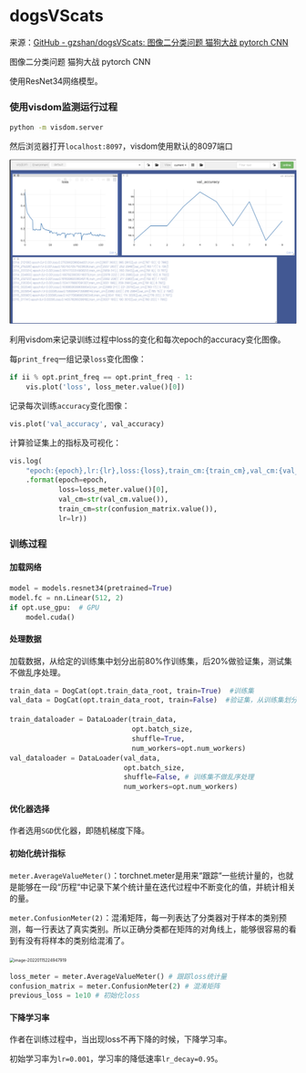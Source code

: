 # dogsVScats

来源：[GitHub - gzshan/dogsVScats: 图像二分类问题 猫狗大战 pytorch CNN](https://github.com/gzshan/dogsVScats)

图像二分类问题 猫狗大战 pytorch CNN

使用ResNet34网络模型。

### 使用visdom监测运行过程

```bash
python -m visdom.server
```

然后浏览器打开`localhost:8097`，visdom使用默认的8097端口

<img src="image/README/1642180701224.png" alt="1642180701224.png" style="zoom:50%;" />

利用visdom来记录训练过程中loss的变化和每次epoch的accuracy变化图像。

每`print_freq`一组记录`loss`变化图像：

```python
if ii % opt.print_freq == opt.print_freq - 1:
    vis.plot('loss', loss_meter.value()[0])
```

记录每次训练`accuracy`变化图像：

```python
vis.plot('val_accuracy', val_accuracy)
```

计算验证集上的指标及可视化：

```python
vis.log(
    "epoch:{epoch},lr:{lr},loss:{loss},train_cm:{train_cm},val_cm:{val_cm}"
    .format(epoch=epoch,
            loss=loss_meter.value()[0],
            val_cm=str(val_cm.value()),
            train_cm=str(confusion_matrix.value()),
            lr=lr))
```

### 训练过程

#### 

#### 加载网络

```python
model = models.resnet34(pretrained=True)
model.fc = nn.Linear(512, 2)
if opt.use_gpu:  # GPU
    model.cuda()
```

#### 

#### 处理数据

加载数据，从给定的训练集中划分出前80%作训练集，后20%做验证集，测试集不做乱序处理。

```python
train_data = DogCat(opt.train_data_root, train=True)  #训练集
val_data = DogCat(opt.train_data_root, train=False)  #验证集，从训练集划分出20%作测试集

train_dataloader = DataLoader(train_data,
                              opt.batch_size,
                              shuffle=True,
                              num_workers=opt.num_workers)
val_dataloader = DataLoader(val_data,
                            opt.batch_size,
                            shuffle=False, # 训练集不做乱序处理
                            num_workers=opt.num_workers)
```

#### 优化器选择

作者选用`SGD`优化器，即随机梯度下降。

#### 初始化统计指标

`meter.AverageValueMeter()`：torchnet.meter是用来“跟踪“一些统计量的，也就是能够在一段“历程“中记录下某个统计量在迭代过程中不断变化的值，并統计相关的量。

`meter.ConfusionMeter(2)`：混淆矩阵，每一列表达了分类器对于样本的类别预测，每一行表达了真实类别。所以正确分类都在矩阵的对角线上，能够很容易的看到有没有将样本的类别给混淆了。

<img src="https://s2.loli.net/2022/01/15/FHO341SMnCfUsip.png" alt="image-20220115224947919" style="zoom:50%;" />

```python
loss_meter = meter.AverageValueMeter() # 跟踪loss统计量
confusion_matrix = meter.ConfusionMeter(2) # 混淆矩阵
previous_loss = 1e10 # 初始化loss
```

#### 下降学习率

作者在训练过程中，当出现loss不再下降的时候，下降学习率。

初始学习率为`lr=0.001`，学习率的降低速率`lr_decay=0.95`。

